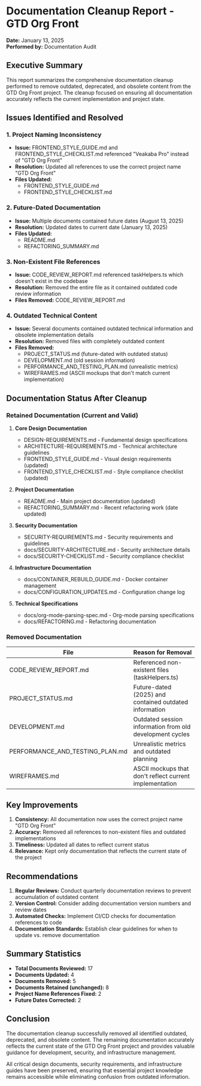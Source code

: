 # Documentation Cleanup Report - GTD Org Front

**Date:** January 13, 2025  
**Performed by:** Documentation Audit

## Executive Summary

This report summarizes the comprehensive documentation cleanup performed to remove outdated, deprecated, and obsolete content from the GTD Org Front project. The cleanup focused on ensuring all documentation accurately reflects the current implementation and project state.

## Issues Identified and Resolved

### 1. Project Naming Inconsistency
- **Issue:** FRONTEND_STYLE_GUIDE.md and FRONTEND_STYLE_CHECKLIST.md referenced "Veakaba Pro" instead of "GTD Org Front"
- **Resolution:** Updated all references to use the correct project name "GTD Org Front"
- **Files Updated:** 
  - FRONTEND_STYLE_GUIDE.md
  - FRONTEND_STYLE_CHECKLIST.md

### 2. Future-Dated Documentation
- **Issue:** Multiple documents contained future dates (August 13, 2025)
- **Resolution:** Updated dates to current date (January 13, 2025)
- **Files Updated:**
  - README.md
  - REFACTORING_SUMMARY.md

### 3. Non-Existent File References
- **Issue:** CODE_REVIEW_REPORT.md referenced taskHelpers.ts which doesn't exist in the codebase
- **Resolution:** Removed the entire file as it contained outdated code review information
- **Files Removed:** CODE_REVIEW_REPORT.md

### 4. Outdated Technical Content
- **Issue:** Several documents contained outdated technical information and obsolete implementation details
- **Resolution:** Removed files with completely outdated content
- **Files Removed:**
  - PROJECT_STATUS.md (future-dated with outdated status)
  - DEVELOPMENT.md (old session information)
  - PERFORMANCE_AND_TESTING_PLAN.md (unrealistic metrics)
  - WIREFRAMES.md (ASCII mockups that don't match current implementation)

## Documentation Status After Cleanup

### Retained Documentation (Current and Valid)

1. **Core Design Documentation**
   - DESIGN-REQUIREMENTS.md - Fundamental design specifications
   - ARCHITECTURE-REQUIREMENTS.md - Technical architecture guidelines
   - FRONTEND_STYLE_GUIDE.md - Visual design requirements (updated)
   - FRONTEND_STYLE_CHECKLIST.md - Style compliance checklist (updated)

2. **Project Documentation**
   - README.md - Main project documentation (updated)
   - REFACTORING_SUMMARY.md - Recent refactoring work (date updated)

3. **Security Documentation**
   - SECURITY-REQUIREMENTS.md - Security requirements and guidelines
   - docs/SECURITY-ARCHITECTURE.md - Security architecture details
   - docs/SECURITY-CHECKLIST.md - Security compliance checklist

4. **Infrastructure Documentation**
   - docs/CONTAINER_REBUILD_GUIDE.md - Docker container management
   - docs/CONFIGURATION_UPDATES.md - Configuration change log

5. **Technical Specifications**
   - docs/org-mode-parsing-spec.md - Org-mode parsing specifications
   - docs/REFACTORING.md - Refactoring documentation

### Removed Documentation

| File | Reason for Removal |
|------|-------------------|
| CODE_REVIEW_REPORT.md | Referenced non-existent files (taskHelpers.ts) |
| PROJECT_STATUS.md | Future-dated (2025) and contained outdated information |
| DEVELOPMENT.md | Outdated session information from old development cycles |
| PERFORMANCE_AND_TESTING_PLAN.md | Unrealistic metrics and outdated planning |
| WIREFRAMES.md | ASCII mockups that don't reflect current implementation |

## Key Improvements

1. **Consistency:** All documentation now uses the correct project name "GTD Org Front"
2. **Accuracy:** Removed all references to non-existent files and outdated implementations
3. **Timeliness:** Updated all dates to reflect current status
4. **Relevance:** Kept only documentation that reflects the current state of the project

## Recommendations

1. **Regular Reviews:** Conduct quarterly documentation reviews to prevent accumulation of outdated content
2. **Version Control:** Consider adding documentation version numbers and review dates
3. **Automated Checks:** Implement CI/CD checks for documentation references to code
4. **Documentation Standards:** Establish clear guidelines for when to update vs. remove documentation

## Summary Statistics

- **Total Documents Reviewed:** 17
- **Documents Updated:** 4
- **Documents Removed:** 5
- **Documents Retained (unchanged):** 8
- **Project Name References Fixed:** 2
- **Future Dates Corrected:** 2

## Conclusion

The documentation cleanup successfully removed all identified outdated, deprecated, and obsolete content. The remaining documentation accurately reflects the current state of the GTD Org Front project and provides valuable guidance for development, security, and infrastructure management.

All critical design documents, security requirements, and infrastructure guides have been preserved, ensuring that essential project knowledge remains accessible while eliminating confusion from outdated information.